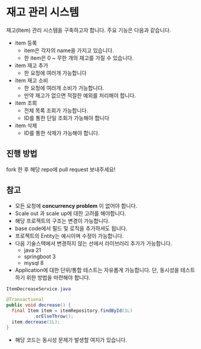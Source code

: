 # 재고 관리 시스템

재고(Item) 관리 시스템을 구축하고자 합니다.
주요 기능은 다음과 같습니다.

- item 등록
    - item은 각자의 name을 가지고 있습니다.
    - 한 item은 0 ~ 무한 개의 재고를 가질 수 있습니다.
- item 재고 추가
    - 한 요청에 여러개 가능합니다
- item 재고 소비
    - 한 요청에 여러개 소비가 가능합니다.
    - 만약 재고가 없으면 적절한 예외를 처리해야 합니다.
- item 조회
    - 전체 목록 조회가 가능합니다.
    - ID를 통한 단일 조회가 가능해야 합니다
- item 삭제
    - ID를 통한 삭제가 가능해야 합니다.

## 진행 방법

fork 한 후 해당 repo에 pull request 보내주세요!

## 참고

- 모든 요청에 **concurrency problem** 이 없어야 합니다.
- Scale out 과 scale up에 대한 고려를 해야합니다.
- 해당 프로젝트의 구조는 변경이 가능합니다.
- base code에서 필드 및 로직을 추가하셔도 됩니다.
- 프로젝트의 Entity는 예시이며 수정이 가능합니다.
- 다음 기술스택에서 변경하지 않는 선에서 라이브러리 추가가 가능합니다.
    - java 21
    - springboot 3
    - mysql 8
- Application에 대한 단위/통합 테스트는 자유롭게 가능합니다. 단, 동시성을 테스트 하기 위한 방법을 마련해야 합니다.

```java
ItemDecreaseService.java

@Transactional
public void decrease() {
  final Item item = itemRepository.findById(1L)
          .orElseThrow();
  item.decrease(1L);
}
```
- 해당 코드는 동시성 문제가 발생할 여지가 있습니다.